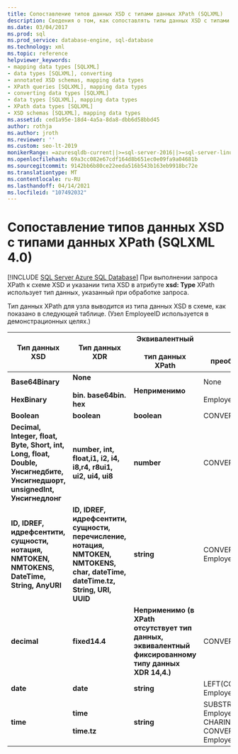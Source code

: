 ```yaml
---
title: Сопоставление типов данных XSD с типами данных XPath (SQLXML)
description: Сведения о том, как сопоставлять типы данных XSD с типами данных XPath при выполнении запроса XPath в SQLXML 4,0.
ms.date: 03/04/2017
ms.prod: sql
ms.prod_service: database-engine, sql-database
ms.technology: xml
ms.topic: reference
helpviewer_keywords:
- mapping data types [SQLXML]
- data types [SQLXML], converting
- annotated XSD schemas, mapping data types
- XPath queries [SQLXML], mapping data types
- converting data types [SQLXML]
- data types [SQLXML], mapping data types
- XPath data types [SQLXML]
- XSD schemas [SQLXML], mapping data types
ms.assetid: ced1a95e-18d4-4a5a-8da8-dbb6d58bbd45
author: rothja
ms.author: jroth
ms.reviewer: ''
ms.custom: seo-lt-2019
monikerRange: =azuresqldb-current||>=sql-server-2016||>=sql-server-linux-2017||=azuresqldb-mi-current
ms.openlocfilehash: 69a3cc082e67cdf164d8b651ec0e09fa9a04681b
ms.sourcegitcommit: 9142bb6b80ce22eeda516b543b163eb9918bc72e
ms.translationtype: MT
ms.contentlocale: ru-RU
ms.lasthandoff: 04/14/2021
ms.locfileid: "107492032"
---
```

# <a name="mapping-xsd-data-types-to-xpath-data-types-sqlxml-40"></a>Сопоставление типов данных XSD с типами данных XPath (SQLXML 4.0)
[!INCLUDE [SQL Server Azure SQL Database](../../includes/applies-to-version/sql-asdb.md)]
  При выполнении запроса XPath к схеме XSD и указании типа XSD в атрибуте **xsd: Type** XPath использует тип данных, указанный при обработке запроса.  
  
 Тип данных XPath для узла выводится из типа данных XSD в схеме, как показано в следующей таблице. (Узел EmployeeID используется в демонстрационных целях.)  
  
|Тип данных XSD|Тип данных XDR|Эквивалентный<br /><br /> тип данных XPath|SQL Server<br /><br /> преобразование не используется|  
|-------------------|-------------------|------------------------------------|--------------------------------------------|  
|**Base64Binary**<br /><br /> **HexBinary**|**None**<br /><br /> **bin. base64bin. hex**|**Неприменимо**|None<br /><br /> EmployeeID|  
|**Boolean**|**boolean**|**boolean**|CONVERT(bit, EmployeeID)|  
|**Decimal, Integer, float, Byte, Short, int, Long, float, Double, Унсигнедбите, Унсигнедшорт, unsignedInt, Унсигнедлонг**|**number, int, float,i1, i2, i4, i8,r4, r8ui1, ui2, ui4, ui8**|**number**|CONVERT(float(53), EmployeeID)|  
|**ID, IDREF, идрефсентити, сущности, нотация, NMTOKEN, NMTOKENS, DateTime, String, AnyURI**|**ID, IDREF, идрефсентити, сущности, перечисление, нотация, NMTOKEN, NMTOKENS, char, dateTime, dateTime.tz, String, URI, UUID**|**string**|CONVERT(nvarchar(4000), EmployeeID, 126)|  
|**decimal**|**fixed14.4**|**Неприменимо (в XPath отсутствует тип данных, эквивалентный фиксированному типу данных XDR 14,4.)**|CONVERT(money, EmployeeID)|  
|**date**|**date**|**string**|LEFT(CONVERT(nvarchar(4000), EmployeeID, 126), 10)|  
|**time**|**time**<br /><br /> **time.tz**|**string**|SUBSTRING(CONVERT(nvarchar(4000), EmployeeID, 126), 1 + CHARINDEX(N'T', CONVERT(nvarchar(4000), EmployeeID, 126)), 24)|  
  
  
